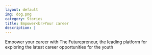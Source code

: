 ```yaml
---
layout: default
img: dog.png
category: Stories
title: Empower<br>Your career
description: |
---
```

  Empower your career with The Futurepreneur, the leading platform for exploring the latest career opportunities for the youth
